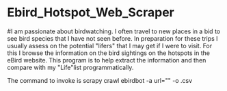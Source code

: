 # Ebird_Hotspot_Web_Scraper
#I am passionate about birdwatching. I often travel to new places in a bid to see bird species that I have not seen before. In preparation for these trips I usually assess on the potential "lifers" that I may get if I were to visit. For this I browse the information on the bird sightings on the hotspots in the eBird website. This program is to help extract the information and then compare with my "Life"list programmatically.

The command to invoke is
scrapy crawl ebirdbot -a url="<URL>" -o <output _filename>.csv
